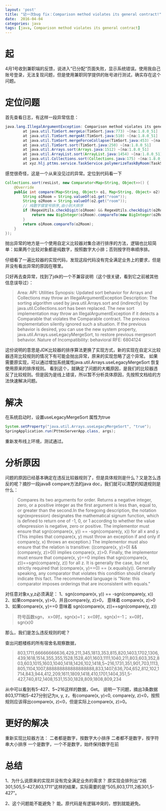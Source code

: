 ```yaml
---
layout: 'post'
title: "记一次bug fix：Comparison method violates its general contract!"
date:  2016-04-04
categories: java 
tags: [java, Comparison method violates its general contract]
---
```


# 起
4月1号收到兼职端的反馈，说进入“已分配“页面失败，显示系统错误。使用我自己账号登录，无法复现问题，但是使用兼职同学提供的账号进行测试，确实存在这个问题。

# 定位问题
首先查看日志，有这样一段异常信息：

```java
java.lang.IllegalArgumentException: Comparison method violates its general contract!
        at java.util.TimSort.mergeLo(TimSort.java:773) ~[na:1.8.0_51]
        at java.util.TimSort.mergeAt(TimSort.java:510) ~[na:1.8.0_51]
        at java.util.TimSort.mergeForceCollapse(TimSort.java:453) ~[na:1.8.0_51]
        at java.util.TimSort.sort(TimSort.java:250) ~[na:1.8.0_51]
        at java.util.Arrays.sort(Arrays.java:1512) ~[na:1.8.0_51]
        at java.util.ArrayList.sort(ArrayList.java:1454) ~[na:1.8.0_51]
        at java.util.Collections.sort(Collections.java:175) ~[na:1.8.0_51]
        at xyz.hlj.pttms.service.TaskService.polymerizeTaskByRoom(TaskService.java:923) ~[pttms-server.jar!/:na]
```
感觉很奇怪，这是一个从来没见过的异常。定位到代码看一下

```java
Collections.sort(resList, new Comparator<Map<String, Object>>() {
    @Override
    public int compare(Map<String, Object> o1, Map<String, Object> o2) {
        String o1Room = String.valueOf(o1.get("room"));
        String o2Room = String.valueOf(o2.get("room"));
        // 纯数字寝室号排序,由小到大排序
        if (RegexUtils.checkDigit(o1Room) && RegexUtils.checkDigit(o2Room)) {
            return new BigInteger(o1Room).compareTo(new BigInteger(o2Room));
        }
        return o1Room.compareTo(o2Room);
    }
});
```
抛出异常的地方是一个使用自定义比较器对集合进行排序的方法，逻辑也比较简单：如果两个比较对象都是纯数字，按照数字大小排；否则按字符串顺序排。

仔细看了一遍比较器的实现代码，发现这段代码没有完全满足业务上的要求，但是并没有看出异常的原因在哪里。

只好再去查异常，找到了jdk的一个不兼容说明（这个很关键，看到它之前被其他信息误导过）：

> Area: API: Utilities
Synopsis: Updated sort behavior for Arrays and Collections may throw an IllegalArgumentException
Description: The sorting algorithm used by java.util.Arrays.sort and (indirectly) by java.util.Collections.sort has been replaced. 
The new sort implementation may throw an IllegalArgumentException if it detects a Comparable that violates the Comparable contract. 
The previous implementation silently ignored such a situation.
If the previous behavior is desired, you can use the new system property, java.util.Arrays.useLegacyMergeSort, 
to restore previous mergesort behavior.
Nature of Incompatibility: behavioral
RFE: 6804124

这份说明的意思是JDK比较器的排序算法更换了实现方式，新的实现在自定义比较器违背比较规则的情况下有可能会抛出异常，原来的实现忽略了这个异常。
如果需要原实现，可以通过增加系统属性java.util.Arrays.useLegacyMergeSort 恢复使用原来的排序规则。
看到这个，就确定了问题的大概原因，是我们的比较器违反了比较规则。但是因为是线上错误，所以暂不分析具体原因，先按照文档给的方法快速解决问题。

# 解决
在系统启动时，设置useLegacyMergeSort 属性为true

```java
System.setProperty("java.util.Arrays.useLegacyMergeSort", "true");
SpringApplication.run(PttmsServerApp.class, args);
```
重新发布线上环境，测试通过。

# 分析原因
问题的原因已经基本确定在违反比较器规则了，但是具体规则是什么？又是怎么违反的呢？摘抄一段java8 compare方法的java doc，我们就可以清楚的知道规则是什么：

> Compares its two arguments for order. Returns a negative integer, zero, or a positive integer as the first argument is less than, equal to, or greater than the second.In the foregoing description, the notation sgn(expression) designates the mathematical signum function, which is defined to return one of -1, 0, or 1 according to whether the value ofexpression is negative, zero or positive.
The implementor must ensure that sgn(compare(x, y)) == -sgn(compare(y, x)) for all x and y. (This implies that compare(x, y) must throw an exception if and only if compare(y, x) throws an exception.)
The implementor must also ensure that the relation is transitive: ((compare(x, y)>0) && (compare(y, z)>0)) implies compare(x, z)>0.
Finally, the implementor must ensure that compare(x, y)==0 implies that sgn(compare(x, z))==sgn(compare(y, z)) for all z.
It is generally the case, but not strictly required that (compare(x, y)==0) == (x.equals(y)). Generally speaking, any comparator that violates this condition should clearly indicate this fact. The recommended language is "Note: this comparator imposes orderings that are inconsistent with equals."

对任意对象x,y,z必须满足：
1、sgn(compare(x, y)) == -sgn(compare(y, x))
2、如果compare(x, y)>0，并且compare(y, z)>0， 意味着 compare(x, z)>0
3、如果compare(x, y)==0 意味着 sgn(compare(x, z))==sgn(compare(y, z))

> 符号函数sgn， x>0时，sgn(x)=1； x<0时，sgn(x)=-1； x=0时，sgn(x)0

那么，我们是怎么违反规则的呢？

查出问题楼栋的所有宿舍名观察数据，

> 803,1711,66666666636,429,211,345,1813,353,815,820,1403,1702,1306,439,1618,1514,355,355,1528,1528,401,1603,1111,1040,211,803,603,352,803,603,1015,1603,1040,1418,1426,102,1418,5~216,1731,351,901,703,1113,805,1104,1007,888888888888888888,833,1407,636,704,652,812,102,1714,843,944,412,209,1611,1809,1418,410,1701,1404,351,5-427,740,812,1408,1531,1530,1828,809,1808,809,234

从中可以看到有5-427、5~216这样的数据，Get。
说明一下问题，摘出3条数据803,1711和5-427分别记为x, y, z，有compare(x, y)<0, compare(y, z)<0，按照规则应该得出compare(x, z)<0，但是实际上compare(x, z)>0。

# 更好的解决
重新实现比较器方法：
二者都是数字，按数字大小排序
二者都不是数字，按字符串大小排序
一个是数字，一个不是数字，始终保持数字在前

# 总结
1、为什么说原来的实现并没有完全满足业务的需求？
原实现会排列出“2栋301,505,5-427,803,1711”这样的结果，实际需要的是“505,803,1711,2栋301,5-427”。

2、这个问题能不能避免？
能。原代码是有逻辑冲突的，想到就能避免。